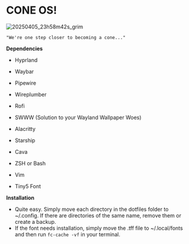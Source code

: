 # CONE OS!

![20250405_23h58m42s_grim](https://github.com/user-attachments/assets/28a3de3a-263d-4990-ac46-75c640a042c9)

```"We're one step closer to becoming a cone..."```

**Dependencies**
* Hyprland

* Waybar

* Pipewire

* Wireplumber

* Rofi

* SWWW (Solution to your Wayland Wallpaper Woes)

* Alacritty

* Starship

* Cava

* ZSH or Bash

* Vim

* Tiny5 Font 

**Installation**
- Quite easy. Simply move each directory in the dotfiles folder to ~/.config. If there are directories of the same name, remove them or create a backup.
- If the font needs installation, simply move the .tff file to ~/.local/fonts and then run `fc-cache -vf` in your terminal. 

